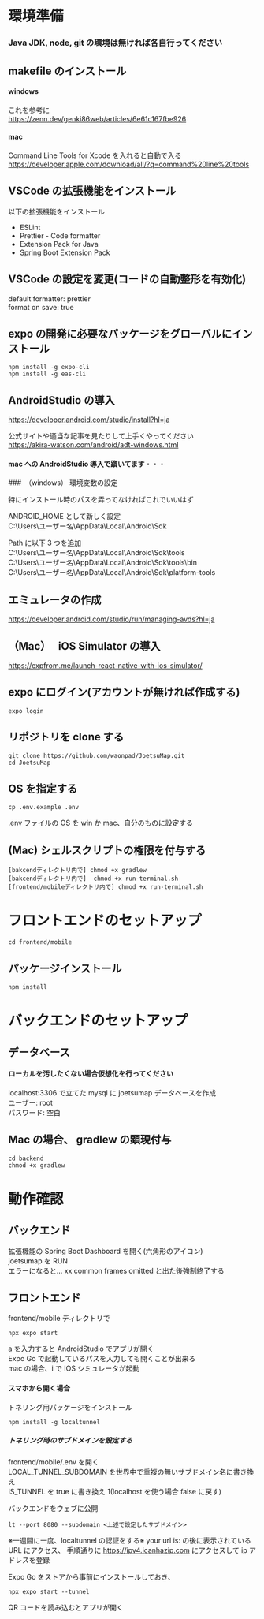 # 環境準備

### Java JDK, node, git の環境は無ければ各自行ってください

## makefile のインストール

#### windows

これを参考に  
https://zenn.dev/genki86web/articles/6e61c167fbe926

#### mac

Command Line Tools for Xcode を入れると自動で入る  
https://developer.apple.com/download/all/?q=command%20line%20tools

## VSCode の拡張機能をインストール

以下の拡張機能をインストール

- ESLint
- Prettier - Code formatter
- Extension Pack for Java
- Spring Boot Extension Pack

## VSCode の設定を変更(コードの自動整形を有効化)

default formatter: prettier  
format on save: true

## expo の開発に必要なパッケージをグローバルにインストール

```
npm install -g expo-cli
npm install -g eas-cli
```

## AndroidStudio の導入

https://developer.android.com/studio/install?hl=ja

公式サイトや適当な記事を見たりして上手くやってください  
https://akira-watson.com/android/adt-windows.html

#### mac への AndroidStudio 導入で躓いてます・・・

###　（windows） 環境変数の設定

特にインストール時のパスを弄ってなければこれでいいはず

ANDROID_HOME として新しく設定  
C:\Users\ユーザー名\AppData\Local\Android\Sdk

Path に以下 3 つを追加  
C:\Users\ユーザー名\AppData\Local\Android\Sdk\tools  
C:\Users\ユーザー名\AppData\Local\Android\Sdk\tools\bin  
C:\Users\ユーザー名\AppData\Local\Android\Sdk\platform-tools

## エミュレータの作成

https://developer.android.com/studio/run/managing-avds?hl=ja

## （Mac）　 iOS Simulator の導入

https://expfrom.me/launch-react-native-with-ios-simulator/

## expo にログイン(アカウントが無ければ作成する)

```
expo login
```

## リポジトリを clone する

```
git clone https://github.com/waonpad/JoetsuMap.git
cd JoetsuMap
```

## OS を指定する

```
cp .env.example .env
```

.env ファイルの OS を win か mac、自分のものに設定する

## (Mac) シェルスクリプトの権限を付与する

```
[bakcendディレクトリ内で] chmod +x gradlew
[bakcendディレクトリ内で]  chmod +x run-terminal.sh
[frontend/mobileディレクトリ内で] chmod +x run-terminal.sh
```

# フロントエンドのセットアップ

```
cd frontend/mobile
```

## パッケージインストール

```
npm install
```

# バックエンドのセットアップ

## データベース

#### ローカルを汚したくない場合仮想化を行ってください

localhost:3306 で立てた mysql に joetsumap データベースを作成  
ユーザー: root  
パスワード: 空白

## Mac の場合、 gradlew の顕現付与

```
cd backend
chmod +x gradlew
```

# 動作確認

## バックエンド

拡張機能の Spring Boot Dashboard を開く(六角形のアイコン)  
joetsumap を RUN  
エラーになると... xx common frames omitted と出た後強制終了する

## フロントエンド

frontend/mobile ディレクトリで

```
npx expo start
```

a を入力すると AndroidStudio でアプリが開く  
Expo Go で起動しているパスを入力しても開くことが出来る  
mac の場合、i で IOS シミュレータが起動

#### スマホから開く場合

トネリング用パッケージをインストール

```
npm install -g localtunnel
```

##### トネリング時のサブドメインを設定する

frontend/mobile/.env を開く  
LOCAL_TUNNEL_SUBDOMAIN を世界中で重複の無いサブドメイン名に書き換え  
IS_TUNNEL を true に書き換え 1(localhost を使う場合 false に戻す)

バックエンドをウェブに公開

```
lt --port 8080 --subdomain <上述で設定したサブドメイン>
```

※一週間に一度、localtunnel の認証をする※
your url is: の後に表示されている URL にアクセス、
手順通りに https://ipv4.icanhazip.com にアクセスして ip アドレスを登録

Expo Go をストアから事前にインストールしておき、

```
npx expo start --tunnel
```

QR コードを読み込むとアプリが開く
